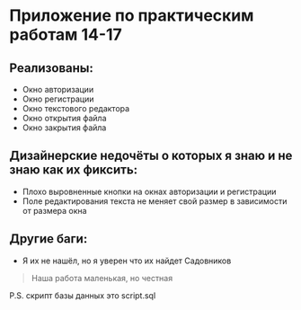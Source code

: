 # Приложение по практическим работам 14-17

## Реализованы:
* Окно авторизации
* Окно регистрации
* Окно текстового редактора
* Окно открытия файла
* Окно закрытия файла

## Дизайнерские недочёты о которых я знаю и не знаю как их фиксить:
* Плохо выровненные кнопки на окнах авторизации и регистрации
* Поле редактирования текста не меняет свой размер в зависимости от размера окна

## Другие баги:
* Я их не нашёл, но я уверен что их найдет Садовников

> Наша работа маленькая, но честная

P.S. скрипт базы данных это script.sql